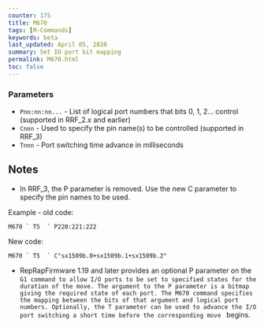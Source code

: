 ```yaml
---
counter: 175
title: M670
tags: [M-Commands] 
keywords: beta 
last_updated: April 05, 2020 
summary: Set IO port bit mapping 
permalink: M670.html
toc: false 
---
```



### Parameters

* `Pnn:nn:nn...` - List of logical port numbers that bits 0, 1, 2... control (supported in RRF_2.x and earlier)
* `Cnnn` - Used to specify the pin name(s) to be controlled (supported in RRF_3)
* `Tnnn` - Port switching time advance in milliseconds

## Notes

* In RRF_3, the P parameter is removed. Use the new C parameter to specify the pin names to be used.

Example - old code:

```
M670 ` T5  ` P220:221:222
```

New code:

```
M670 ` T5  ` C"sx1509b.0+sx1509b.1+sx1509b.2"
```

* RepRapFirmware 1.19 and later provides an optional P parameter on the ` G1 command to allow I/O ports to be set to specified states for the duration of the move. The argument to the P parameter is a bitmap giving the required state of each port. The M670 command specifies the mapping between the bits of that argument and logical port numbers. Optionally, the T parameter can be used to advance the I/O port switching a short time before the corresponding move  ` begins.

